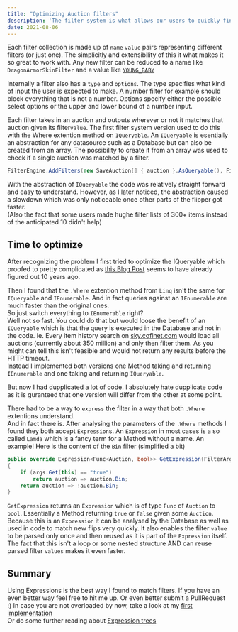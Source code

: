 ```yaml
---
title: "Optimizing Auction filters"
description: 'The filter system is what allows our users to quickly find what they are looking for.'
date: 2021-08-06
---
```


Each filter collection is made up of `name` `value` pairs representing different filters (or just one).
The simplicitly and extensibility of this it what makes it so great to work with.
Any new filter can be reduced to a name like `DragonArmorSkinFilter` and a value like [`YOUNG_BABY`](https://sky.coflnet.com/item/YOUNG_BABY)

Internally a filter also has a `type` and `options`.
The type specifies what kind of input the user is expected to make. A number filter for example should block everything that is not a number.
Options specify either the possible select options or the upper and lower bound of a number input.

Each filter takes in an auction and outputs wherever or not it matches that auction given its filter`value`.
The first filter system version used to do this with the Where extention method on `IQueryable`.
An `IQueryable` is esentially an abstraction for any datasource such as a Database but can also be created from an array.
The possibility to create it from an array was used to check if a single auction was matched by a filter.
```c#
FilterEngine.AddFilters(new SaveAuction[] { auction }.AsQueryable(), Filters).Any();
```
With the abstraction of `IQueryable` the code was relatively straight forward and easy to understand.
However, as I later noticed, the abstraction caused a slowdown which was only noticeable once other parts of the flipper got faster.  
(Also the fact that some users made hughe filter lists of 300+ items instead of the anticipated 10 didn't help)

## Time to optimize 
After recognizing the problem I first tried to optimize the IQueryable which proofed to pretty complicated 
as [this Blog Post](https://blog.ploeh.dk/2012/03/26/IQueryableTisTightCoupling/) seems to have already figured out 10 years ago.

Then I found that the `.Where` extention method from `Linq` isn't the same for `IQueryable` and `IEnumerable`.
And in fact queries against an `IEnumerable` are much faster than the original ones.  
So just switch everything to `IEnumerable` right?  
Well not so fast. You could do that but would loose the benefit of an `IQueryable` which is that the query is executed in the Database and not in the code.
Ie. Every item history search on [sky.coflnet.com](https://sky.coflnet.com) would load all auctions (currently about 350 million) and only then filter them.
As you might can tell this isn't feasible and would not return any results before the HTTP timeout.  
Instead I implemented both versions one Method taking and returning `IEnumerable` and one taking and returning `IQueryable`.

But now I had dupplicated a lot of code. 
I absolutely hate dupplicate code as it is guranteed that one version will differ from the other at some point.

There had to be a way to `express` the filter in a way that both `.Where` extentions understand.  
And in fact there is. After analysing the parameters of the `.Where` methods I found they both accept `Expression`s.
An `Expression` in most cases is a so called `Lamda` which is a fancy term for a Method without a name.
An example! Here is the content of the `Bin` filter (simplified a bit)
```c#
public override Expression<Func<Auction, bool>> GetExpression(FilterArgs args)
{
    if (args.Get(this) == "true")
        return auction => auction.Bin;
    return auction => !auction.Bin;
}
``` 
`GetExpression` returns an `Expression` which is of type `Func` of `Auction` to `bool`.
Essentially a Method returning `true` or `false` given some `Auction`. 
Because this is an `Expression` it can be analysed by the Database as well as used in code to match new flips very quickly. It also enables the filter `value` to be parsed only once and then reused as it is part of the `Expression` itself.
The fact that this isn't a loop or some nested structure AND can reuse parsed filter `values` makes it even faster.

## Summary
Using Expressions is the best way I found to match filters. If you have an even better way feel free to hit me up. Or even better submit a PullRequest :)
In case you are not overloaded by now, take a look at my [first implementation](https://github.com/Coflnet/SkyFilter/commit/02e1107be271831a1f189e30c989d19c71222733)  
Or do some further reading about [Expression trees](https://tyrrrz.me/blog/expression-trees)


